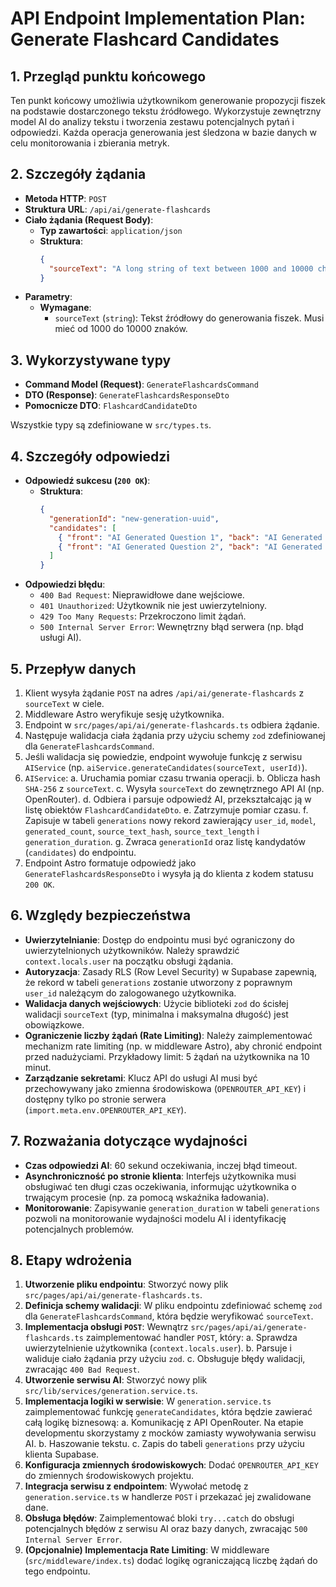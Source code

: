 # API Endpoint Implementation Plan: Generate Flashcard Candidates

## 1. Przegląd punktu końcowego
Ten punkt końcowy umożliwia użytkownikom generowanie propozycji fiszek na podstawie dostarczonego tekstu źródłowego. Wykorzystuje zewnętrzny model AI do analizy tekstu i tworzenia zestawu potencjalnych pytań i odpowiedzi. Każda operacja generowania jest śledzona w bazie danych w celu monitorowania i zbierania metryk.

## 2. Szczegóły żądania
- **Metoda HTTP**: `POST`
- **Struktura URL**: `/api/ai/generate-flashcards`
- **Ciało żądania (Request Body)**:
  - **Typ zawartości**: `application/json`
  - **Struktura**:
    ```json
    {
      "sourceText": "A long string of text between 1000 and 10000 characters..."
    }
    ```
- **Parametry**:
  - **Wymagane**:
    - `sourceText` (`string`): Tekst źródłowy do generowania fiszek. Musi mieć od 1000 do 10000 znaków.

## 3. Wykorzystywane typy
- **Command Model (Request)**: `GenerateFlashcardsCommand`
- **DTO (Response)**: `GenerateFlashcardsResponseDto`
- **Pomocnicze DTO**: `FlashcardCandidateDto`

Wszystkie typy są zdefiniowane w `src/types.ts`.

## 4. Szczegóły odpowiedzi
- **Odpowiedź sukcesu (`200 OK`)**:
  - **Struktura**:
    ```json
    {
      "generationId": "new-generation-uuid",
      "candidates": [
        { "front": "AI Generated Question 1", "back": "AI Generated Answer 1" },
        { "front": "AI Generated Question 2", "back": "AI Generated Answer 2" }
      ]
    }
    ```
- **Odpowiedzi błędu**:
  - `400 Bad Request`: Nieprawidłowe dane wejściowe.
  - `401 Unauthorized`: Użytkownik nie jest uwierzytelniony.
  - `429 Too Many Requests`: Przekroczono limit żądań.
  - `500 Internal Server Error`: Wewnętrzny błąd serwera (np. błąd usługi AI).

## 5. Przepływ danych
1.  Klient wysyła żądanie `POST` na adres `/api/ai/generate-flashcards` z `sourceText` w ciele.
2.  Middleware Astro weryfikuje sesję użytkownika.
3.  Endpoint w `src/pages/api/ai/generate-flashcards.ts` odbiera żądanie.
4.  Następuje walidacja ciała żądania przy użyciu schemy `zod` zdefiniowanej dla `GenerateFlashcardsCommand`.
5.  Jeśli walidacja się powiedzie, endpoint wywołuje funkcję z serwisu `AIService` (np. `aiService.generateCandidates(sourceText, userId)`).
6.  `AIService`:
    a. Uruchamia pomiar czasu trwania operacji.
    b. Oblicza hash `SHA-256` z `sourceText`.
    c. Wysyła `sourceText` do zewnętrznego API AI (np. OpenRouter).
    d. Odbiera i parsuje odpowiedź AI, przekształcając ją w listę obiektów `FlashcardCandidateDto`.
    e. Zatrzymuje pomiar czasu.
    f. Zapisuje w tabeli `generations` nowy rekord zawierający `user_id`, `model`, `generated_count`, `source_text_hash`, `source_text_length` i `generation_duration`.
    g. Zwraca `generationId` oraz listę kandydatów (`candidates`) do endpointu.
7.  Endpoint Astro formatuje odpowiedź jako `GenerateFlashcardsResponseDto` i wysyła ją do klienta z kodem statusu `200 OK`.

## 6. Względy bezpieczeństwa
- **Uwierzytelnianie**: Dostęp do endpointu musi być ograniczony do uwierzytelnionych użytkowników. Należy sprawdzić `context.locals.user` na początku obsługi żądania.
- **Autoryzacja**: Zasady RLS (Row Level Security) w Supabase zapewnią, że rekord w tabeli `generations` zostanie utworzony z poprawnym `user_id` należącym do zalogowanego użytkownika.
- **Walidacja danych wejściowych**: Użycie biblioteki `zod` do ścisłej walidacji `sourceText` (typ, minimalna i maksymalna długość) jest obowiązkowe.
- **Ograniczenie liczby żądań (Rate Limiting)**: Należy zaimplementować mechanizm rate limiting (np. w middleware Astro), aby chronić endpoint przed nadużyciami. Przykładowy limit: 5 żądań na użytkownika na 10 minut.
- **Zarządzanie sekretami**: Klucz API do usługi AI musi być przechowywany jako zmienna środowiskowa (`OPENROUTER_API_KEY`) i dostępny tylko po stronie serwera (`import.meta.env.OPENROUTER_API_KEY`).

## 7. Rozważania dotyczące wydajności
- **Czas odpowiedzi AI**: 60 sekund oczekiwania, inczej błąd timeout.
- **Asynchroniczność po stronie klienta**: Interfejs użytkownika musi obsługiwać ten długi czas oczekiwania, informując użytkownika o trwającym procesie (np. za pomocą wskaźnika ładowania).
- **Monitorowanie**: Zapisywanie `generation_duration` w tabeli `generations` pozwoli na monitorowanie wydajności modelu AI i identyfikację potencjalnych problemów.

## 8. Etapy wdrożenia
1.  **Utworzenie pliku endpointu**: Stworzyć nowy plik `src/pages/api/ai/generate-flashcards.ts`.
2.  **Definicja schemy walidacji**: W pliku endpointu zdefiniować schemę `zod` dla `GenerateFlashcardsCommand`, która będzie weryfikować `sourceText`.
3.  **Implementacja obsługi `POST`**: Wewnątrz `src/pages/api/ai/generate-flashcards.ts` zaimplementować handler `POST`, który:
    a. Sprawdza uwierzytelnienie użytkownika (`context.locals.user`).
    b. Parsuje i waliduje ciało żądania przy użyciu `zod`.
    c. Obsługuje błędy walidacji, zwracając `400 Bad Request`.
4.  **Utworzenie serwisu AI**: Stworzyć nowy plik `src/lib/services/generation.service.ts`.
5.  **Implementacja logiki w serwisie**: W `generation.service.ts` zaimplementować funkcję `generateCandidates`, która będzie zawierać całą logikę biznesową:
    a. Komunikację z API OpenRouter. Na etapie developmentu skorzystamy z mocków zamiasty wywoływania serwisu AI.
    b. Haszowanie tekstu.
    c. Zapis do tabeli `generations` przy użyciu klienta Supabase.
6.  **Konfiguracja zmiennych środowiskowych**: Dodać `OPENROUTER_API_KEY` do zmiennych środowiskowych projektu.
7.  **Integracja serwisu z endpointem**: Wywołać metodę z `generation.service.ts` w handlerze `POST` i przekazać jej zwalidowane dane.
8.  **Obsługa błędów**: Zaimplementować bloki `try...catch` do obsługi potencjalnych błędów z serwisu AI oraz bazy danych, zwracając `500 Internal Server Error`.
9.  **(Opcjonalnie) Implementacja Rate Limiting**: W middleware (`src/middleware/index.ts`) dodać logikę ograniczającą liczbę żądań do tego endpointu.
